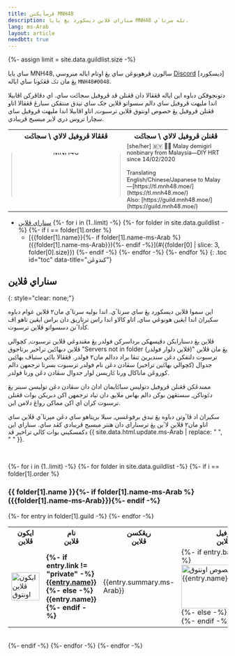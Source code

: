 ```yaml
---
title: ڤرسأيکتن MNH48
description: سناراي ڤلاين ديسکورد يڠ يايا MNH48 تله سرتاٴي.
lang: ms-Arab
layout: article
needbtt: true
---
```



{%- assign limit = site.data.guildlist.size -%}
<style>
.guildtable {
  line-height:1.2em;
}
.guildtable a {
  font-weight: normal;
}
.guildtable td:first-child img {
  height: 64px;
  width: 64px;
}
.guildtable td:nth-child(2) a {
  font-weight: bold;
}
.guildtable td:nth-child(4) img {
  width: 250px;
  height: 100px;
}
.guildtable td:nth-child(5) {
  font-size: 0.8em;
  text-align: left;
}
.defaultimage {
  height: 100px;
  display: inline-block;
  overflow: hidden;
  vertical-align: middle;
  border-bottom-style: none;
  margin-bottom: 6px;
}
.toc ul[data-title]::before {
  content: attr(data-title);
  display: block;
  font-weight: bold;
  padding: 4px;
  font-size: 1.2em;
}

{%- for i in (1..limit) -%}
  {%- for folder in site.data.guildlist -%}
    {%- if i == folder[1].order %}
#{{folder[0] | slice: 3, folder[0].size}}-table {
  border: 2px solid #{{folder[1].color}};
}
    {%- endif -%}
  {%- endfor -%}
{%- endfor %}
</style>


ساي يايا MNH48⹁ سالورن ڤرهوبوڠن ساي يڠ اوتام اياله منروسي [Discord](https://discord.com/users/341115067934310411) [ديسکورد] يڠ مان تݢ ڤڠݢونا ساي اياله `MNH48#0048`.

دتونجوقکن دباوه اين اياله ڤڠڤالا دان ڤڠنلن ڤد ڤروفيل سجاݢت ساي. اي دڤاڤرکن اڤابيلا اندا مليهت ڤروفيل ساي دالم سسواتو ڤلاين جک ساي تيدق منتڤکن سبارڠ ڤڠڤالا اتاو ڤڠنلن ڤروفيل يڠ خصوص اونتوق ڤلاين ترسبوت⹁ اتاو اڤابيلا اندا مليهت ڤروفيل ساي سچارا تروس دري لاير ميسيج ڤريبادي.

<table>
  <tr>
    <th style="text-align: center;">ڤڠڤالا ڤروفيل لالاي \ سجاݢت</th>
    <th style="text-align: center;">ڤڠنلن ڤروفيل لالاي \ سجاݢت</th>
  </tr>
  <tr>
    <td style="text-align: center;">
      <div class="defaultimage">
        <img src="https://img.mnh48.moe/discord/server-banner/default.gif" alt="ڤڠڤالا ڤروفيل لالاي بوات يايا MNH48" style="width: 250px; height: 168px; position: relative; top: 50%; transform: translateY(-50%);">
      </div>
    </td>
    <td style="text-align: left; line-height: 1.2em; font-size: 0.8em; direction: ltr;" markdown="span">
      [she/her] 🇲🇾 🏳️‍⚧️ Malay demigirl nonbinary from Malaysia—DIY HRT since 14/02/2020<br/>
      <br/>
      Translating English/Chinese/Japanese to Malay—[https://tl.mnh48.moe/](https://tl.mnh48.moe/)<br/>Also: [https://guild.mnh48.moe/](https://guild.mnh48.moe/)
    </td>
  </tr>
</table>


- [سناراي ڤلاين](#سناراي-ڤلاين)
{%- for i in (1..limit) -%}
  {%- for folder in site.data.guildlist -%}
    {%- if i == folder[1].order %}
  - [‪{{folder[1].name}}‬{%- if folder[1].name-ms-Arab %} ({{folder[1].name-ms-Arab}}){%- endif -%}](#{{folder[0] | slice: 3, folder[0].size}})
    {%- endif -%}
  {%- endfor -%}
{%- endfor %}
{: .toc id="toc" data-title="کندوڠن"}


## سناراي ڤلاين
{: style="clear: none;"}

اين سموا ڤلاين ديسکورد يڠ ساي سرتاٴي. اندا بوليه سرتاٴي مان٢ ڤلاين عوام دباوه سکيراڽ اندا ايڠين هوبوڠي ساي⹁ اتاو کالاو اندا راس ترتاريق دان براس ايڠين تاهو اڤ کأداٴنڽ دسسواتو ڤلاين ترسبوت.

ڤلاين يڠ دسنارايکن دڤيسهکن برداسرکن فولدر يڠ مڠندوڠي ڤلاين ترسبوت⹁ کچوالي ڤلاين دبهاݢين تراخير برتاجوق ”Servers not in folder (ڤلاين دلوار فولدر)‟ يڠ مان ڤلاين ترسبوت دلتقکن دڠن سنديريڽ تنڤا براد ددالم مان٢ فولدر. ڤڠڤالا باݢي ستياڤ بهاݢين جدوال (کچوالي بهاݢين تراخير) سڤادن دڠن نام فولدر ترسبوت بسرتا ترجمهن دالم کوروڠن ماناکال ورنا ݢاريسن لوار جدوال سڤادن دڠن ورنا فولدر.

ممندڠکن ڤڠنلن ڤروفيل دتوليس سباݢايمان اداڽ دان سڤادن دڠن توليسن سبنر يڠ دݢوناکن⹁ سستڠهڽ بوکن دالم بهاس ملايو⹁ دان تياد ترجمهن اکن دبريکن بوات ڤڠنلن ترسبوت کران اي اکن مماکن رواڠ دلامن اين.

سکيراڽ اد ڤاٴوتن دباوه يڠ تيدق برفوڠسي⹁ سيلا بريتاهو ساي دڠن مڽرتاٴي ڤلاين ساي اتاو مان٢ ڤلاين لاٴين يڠ ترسناراي دان هنتر ميسيج ڤريبادي کڤد ساي. سناراي اين دکمسکيني بوات کالي تراخير ڤد {{ site.data.html.update.ms-Arab | replace: " ", "&nbsp;" }}.


&nbsp;


{%- for i in (1..limit) -%}
  {%- for folder in site.data.guildlist -%}
    {%- if i == folder[1].order %}
<h3 id="{{folder[0] | slice: 3, folder[0].size}}">‪{{ folder[1].name }}‬{%- if folder[1].name-ms-Arab %}<br/>({{folder[1].name-ms-Arab}}){%- endif -%}</h3>
<table id="{{folder[0] | slice: 3, folder[0].size}}-table" class="guildtable">
  <tr>
    <th>ايکون<br/>ڤلاين</th>
    <th>نام<br/>ڤلاين</th>
    <th>ريڠکسن<br/>ڤلاين</th>
    <th>ڤڠڤالا ڤروفيل<br/>خصوص ڤلاين</th>
    <th>ڤڠنلن ڤروفيل<br/>خصوص ڤلاين</th>
  </tr>
  {%- for entry in folder[1].guild -%}
  <tr>
    <td><img src="https://img.mnh48.moe/discord/server-icon/{{entry.icon}}" loading="lazy" alt="ايکون ڤلاين اونتوق {{entry.name}}"></td>
    <td><strong>
    {%- if entry.link != "private" -%}
    <a href="{{entry.link}}">‪{{entry.name}}‬</a>
    {%- else -%}
    ‪{{entry.name}}‬
    {%- endif -%}
    </strong></td>
    <td markdown="span">{{entry.summary.ms-Arab}}</td>
    <td markdown="span">
    {%- if entry.banner != "none" -%}
    <img src="https://img.mnh48.moe/discord/server-banner/{{entry.banner}}" loading="lazy" alt="ڤڠڤالا ڤروفيل يڠ خصوص اونتوق {{entry.name}}">
    {%- else -%}
    *تياد ڤڠڤالا خصوص*
    {%- endif -%}
    </td>
    <td style="direction:ltr;" markdown="span">
    {%- if entry.introduction != "none" -%}
    {{entry.introduction}}
    {%- else -%}
    <span style="direction:rtl;">*تياد ڤروفيل خصوص*</span>
    {%- endif -%}
    </td>
  </tr>
  {%- endfor -%}
</table>
<br/>
    {%- endif -%}
  {%- endfor -%}
{%- endfor -%}
